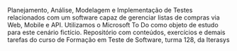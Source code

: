 Planejamento, Análise, Modelagem e Implementação de Testes relacionados com um software capaz de gerenciar listas de compras via Web, Mobile e API. Utilizamos o Microsoft To Do como objeto de estudo para este cenário fictício.
Repositório com conteúdos, exercícios e demais tarefas do curso de Formação em Teste de Software, turma 128, da Iterasys
